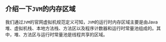 ## 介绍一下`JVM`的内存区域

我们通过`JVM`的官网虚拟机规范定义可知，`JVM`的运行时内存区域主要是由Java堆、虚拟机栈、本地方法栈、方法区以及程序计数器和运行时常量池组成的。其中，堆、方法区与运行时常量池是线程共享的区域。